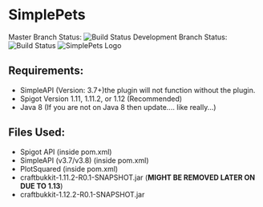 # SimplePets
Master Branch Status: ![Build Status](https://travis-ci.org/brainsynder-Dev/SimplePets.svg?branch=master "Build Status")
Development Branch Status: ![Build Status](https://travis-ci.org/brainsynder-Dev/SimplePets.svg?branch=development "Build Status")
![SimplePets Logo](http://brainsynder.us/assets/SimplePets.jpg "SimplePets Logo")
## Requirements:
- SimpleAPI (Version: 3.7+)the plugin will not function without the plugin.
- Spigot Version 1.11, 1.11.2, or 1.12 (Recommended)
- Java 8 (If you are not on Java 8 then update.... like really...)

## Files Used:
-  Spigot API (inside pom.xml)
- SimpleAPI (v3.7/v3.8) (inside pom.xml)
- PlotSquared (inside pom.xml)
- craftbukkit-1.11.2-R0.1-SNAPSHOT.jar (**MIGHT BE REMOVED LATER ON DUE TO 1.13**)
- craftbukkit-1.12.2-R0.1-SNAPSHOT.jar
